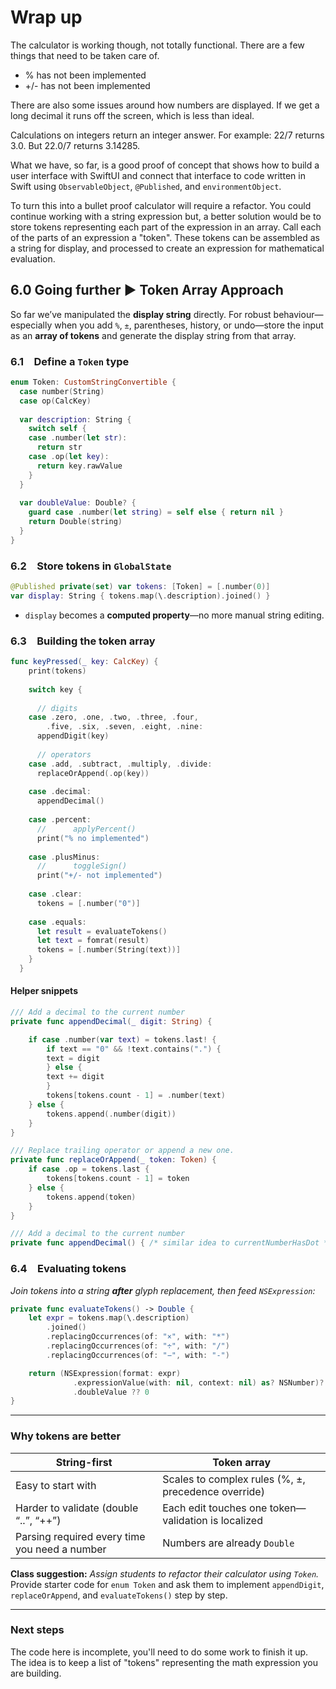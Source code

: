 # Wrap up

The calculator is working though, not totally functional. There are a few things that need to be taken care of. 

- % has not been implemented
- +/- has not been implemented

There are also some issues around how numbers are displayed. If we get a long decimal it runs off the screen, which is less than ideal. 

Calculations on integers return an integer answer. For example: 22/7 returns 3.0. But 22.0/7 returns 3.14285. 

What we have, so far, is a good proof of concept that shows how to build a user interface with SwiftUI and connect that interface to code written in Swift using `ObservableObject`, `@Published`, and `environmentObject`. 

To turn this into a bullet proof calculator will require a refactor. You could continue working with a string expression but, a better solution would be to store tokens representing each part of the expression in an array. Call each of the parts of an expression a "token". These tokens can be assembled as a string for display, and processed to create an expression for mathematical evaluation. 

## 6.0 Going further ▶︎ Token Array Approach

So far we’ve manipulated the **display string** directly.
For robust behaviour—especially when you add `%`, `±`, parentheses, history, or undo—store the input as an **array of tokens** and generate the display string from that array.

### 6.1 Define a `Token` type

```swift
enum Token: CustomStringConvertible {
  case number(String)
  case op(CalcKey)
  
  var description: String {
    switch self {
    case .number(let str):
      return str
    case .op(let key):
      return key.rawValue
    }
  }
  
  var doubleValue: Double? {
    guard case .number(let string) = self else { return nil }
    return Double(string)
  }
}
```

### 6.2 Store tokens in `GlobalState`

```swift
@Published private(set) var tokens: [Token] = [.number(0)]
var display: String { tokens.map(\.description).joined() }
```

* `display` becomes a **computed property**—no more manual string editing.

### 6.3 Building the token array

```swift
func keyPressed(_ key: CalcKey) {
    print(tokens)
    
    switch key {
      
      // digits
    case .zero, .one, .two, .three, .four,
        .five, .six, .seven, .eight, .nine:
      appendDigit(key)
      
      // operators
    case .add, .subtract, .multiply, .divide:
      replaceOrAppend(.op(key))
      
    case .decimal:
      appendDecimal()
      
    case .percent:
      //      applyPercent()
      print("% no implemented")
      
    case .plusMinus:
      //      toggleSign()
      print("+/- not implemented")
      
    case .clear:
      tokens = [.number("0")]
      
    case .equals:
      let result = evaluateTokens()
      let text = fomrat(result)
      tokens = [.number(String(text))]
    }
  }
```

#### Helper snippets

```swift
/// Add a decimal to the current number
private func appendDecimal(_ digit: String) {

    if case .number(var text) = tokens.last! {
        if text == "0" && !text.contains(".") {
        text = digit
        } else {
        text += digit
        }
        tokens[tokens.count - 1] = .number(text)
    } else {
        tokens.append(.number(digit))
    }
}

/// Replace trailing operator or append a new one.
private func replaceOrAppend(_ token: Token) {
    if case .op = tokens.last {
        tokens[tokens.count - 1] = token
    } else {
        tokens.append(token)
    }
}

/// Add a decimal to the current number
private func appendDecimal() { /* similar idea to currentNumberHasDot */ }
```

### 6.4 Evaluating tokens

*Join tokens into a string **after** glyph replacement, then feed `NSExpression`:*

```swift
private func evaluateTokens() -> Double {
    let expr = tokens.map(\.description)
        .joined()
        .replacingOccurrences(of: "×", with: "*")
        .replacingOccurrences(of: "÷", with: "/")
        .replacingOccurrences(of: "−", with: "-")

    return (NSExpression(format: expr)
              .expressionValue(with: nil, context: nil) as? NSNumber)?
              .doubleValue ?? 0
}
```

---

### Why tokens are better

| String-first                                  | Token array                                         |
| --------------------------------------------- | --------------------------------------------------- |
| Easy to start with                            | Scales to complex rules (%, ±, precedence override) |
| Harder to validate (double “..”, “++”)        | Each edit touches one token—validation is localized |
| Parsing required every time you need a number | Numbers are already `Double`                        |

**Class suggestion:**
*Assign students to refactor their calculator using `Token`.* Provide starter code for `enum Token` and ask them to implement `appendDigit`, `replaceOrAppend`, and `evaluateTokens()` step by step.

---

### Next steps

The code here is incomplete, you'll need to do some work to finish it up. The idea is to keep a list of "tokens" representing the math expression you are building.